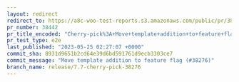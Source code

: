 ```yaml
---
layout: redirect
redirect_to: https://a8c-woo-test-reports.s3.amazonaws.com/public/pr/38442/e2e/index.html
pr_number: 38442
pr_title_encoded: "Cherry-pick%3A+Move+template+addition+to+feature+flag+%28%2338276%29"
pr_test_type: e2e
last_published: "2023-05-25 02:27:07 +0000"
commit_sha: 8931d9651b2cd64e39d6bd591761d9ecb3303ce7
commit_message: "Move template addition to feature flag (#38276)"
branch_name: release/7.7-cherry-pick-38276
---
```

